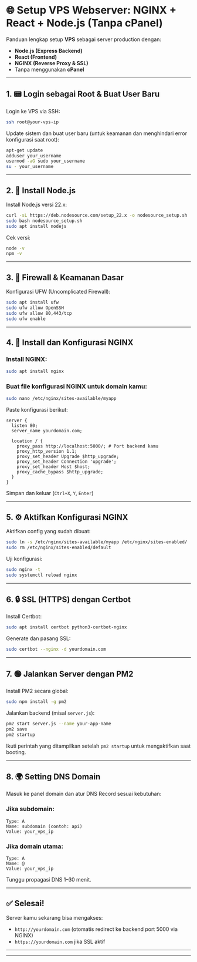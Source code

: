 # 🌐 Setup VPS Webserver: NGINX + React + Node.js (Tanpa cPanel)

Panduan lengkap setup **VPS** sebagai server production dengan:

* **Node.js (Express Backend)**
* **React (Frontend)**
* **NGINX (Reverse Proxy & SSL)**
* Tanpa menggunakan **cPanel**

---

## 1. 📟 Login sebagai Root & Buat User Baru

Login ke VPS via SSH:

```bash
ssh root@your-vps-ip
```

Update sistem dan buat user baru (untuk keamanan dan menghindari error konfigurasi saat root):

```bash
apt-get update
adduser your_username
usermod -aG sudo your_username
su - your_username
```

---

## 2. 🔧 Install Node.js

Install Node.js versi 22.x:

```bash
curl -sL https://deb.nodesource.com/setup_22.x -o nodesource_setup.sh
sudo bash nodesource_setup.sh
sudo apt install nodejs
```

Cek versi:

```bash
node -v
npm -v
```

---

## 3. 🔐 Firewall & Keamanan Dasar

Konfigurasi UFW (Uncomplicated Firewall):

```bash
sudo apt install ufw
sudo ufw allow OpenSSH
sudo ufw allow 80,443/tcp
sudo ufw enable
```

---

## 4. 🚀 Install dan Konfigurasi NGINX

### Install NGINX:

```bash
sudo apt install nginx
```

### Buat file konfigurasi NGINX untuk domain kamu:

```bash
sudo nano /etc/nginx/sites-available/myapp
```

Paste konfigurasi berikut:

```nginx
server {
  listen 80;
  server_name yourdomain.com;

  location / {
    proxy_pass http://localhost:5000/; # Port backend kamu
    proxy_http_version 1.1;
    proxy_set_header Upgrade $http_upgrade;
    proxy_set_header Connection 'upgrade';
    proxy_set_header Host $host;
    proxy_cache_bypass $http_upgrade;
  }
}
```

Simpan dan keluar (`Ctrl+X`, `Y`, `Enter`)

---

## 5. ⚙️ Aktifkan Konfigurasi NGINX

Aktifkan config yang sudah dibuat:

```bash
sudo ln -s /etc/nginx/sites-available/myapp /etc/nginx/sites-enabled/
sudo rm /etc/nginx/sites-enabled/default
```

Uji konfigurasi:

```bash
sudo nginx -t
sudo systemctl reload nginx
```

---

## 6. 🔒 SSL (HTTPS) dengan Certbot

Install Certbot:

```bash
sudo apt install certbot python3-certbot-nginx
```

Generate dan pasang SSL:

```bash
sudo certbot --nginx -d yourdomain.com
```

---

## 7. 🟢 Jalankan Server dengan PM2

Install PM2 secara global:

```bash
sudo npm install -g pm2
```

Jalankan backend (misal `server.js`):

```bash
pm2 start server.js --name your-app-name
pm2 save
pm2 startup
```

Ikuti perintah yang ditampilkan setelah `pm2 startup` untuk mengaktifkan saat booting.

---

## 8. 🌍 Setting DNS Domain

Masuk ke panel domain dan atur DNS Record sesuai kebutuhan:

### Jika subdomain:

```
Type: A
Name: subdomain (contoh: api)
Value: your_vps_ip
```

### Jika domain utama:

```
Type: A
Name: @
Value: your_vps_ip
```

Tunggu propagasi DNS 1–30 menit.

---

## ✅ Selesai!

Server kamu sekarang bisa mengakses:

* `http://yourdomain.com` (otomatis redirect ke backend port 5000 via NGINX)
* `https://yourdomain.com` jika SSL aktif

---


---


